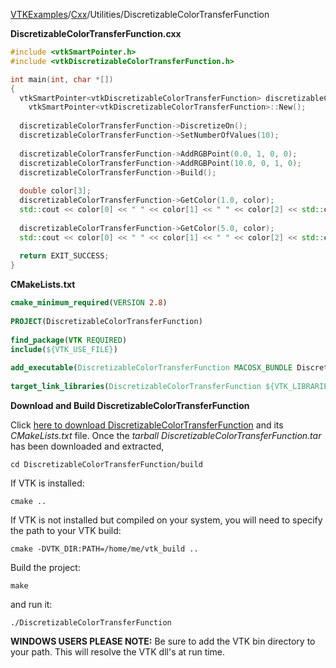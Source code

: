 [VTKExamples](/index/)/[Cxx](/Cxx)/Utilities/DiscretizableColorTransferFunction

**DiscretizableColorTransferFunction.cxx**
```c++
#include <vtkSmartPointer.h>
#include <vtkDiscretizableColorTransferFunction.h>

int main(int, char *[])
{
  vtkSmartPointer<vtkDiscretizableColorTransferFunction> discretizableColorTransferFunction = 
    vtkSmartPointer<vtkDiscretizableColorTransferFunction>::New();
  
  discretizableColorTransferFunction->DiscretizeOn();
  discretizableColorTransferFunction->SetNumberOfValues(10);
  
  discretizableColorTransferFunction->AddRGBPoint(0.0, 1, 0, 0);
  discretizableColorTransferFunction->AddRGBPoint(10.0, 0, 1, 0);
  discretizableColorTransferFunction->Build();
  
  double color[3];
  discretizableColorTransferFunction->GetColor(1.0, color);
  std::cout << color[0] << " " << color[1] << " " << color[2] << std::endl;
  
  discretizableColorTransferFunction->GetColor(5.0, color);
  std::cout << color[0] << " " << color[1] << " " << color[2] << std::endl;
  
  return EXIT_SUCCESS;
}
```
**CMakeLists.txt**
```cmake
cmake_minimum_required(VERSION 2.8)
 
PROJECT(DiscretizableColorTransferFunction)
 
find_package(VTK REQUIRED)
include(${VTK_USE_FILE})
 
add_executable(DiscretizableColorTransferFunction MACOSX_BUNDLE DiscretizableColorTransferFunction.cxx)
 
target_link_libraries(DiscretizableColorTransferFunction ${VTK_LIBRARIES})
```

**Download and Build DiscretizableColorTransferFunction**

Click [here to download DiscretizableColorTransferFunction](https://github.com/lorensen/VTKWikiExamplesTarballs/raw/master/DiscretizableColorTransferFunction.tar) and its *CMakeLists.txt* file.
Once the *tarball DiscretizableColorTransferFunction.tar* has been downloaded and extracted,
```
cd DiscretizableColorTransferFunction/build 
```
If VTK is installed:
```
cmake ..
```
If VTK is not installed but compiled on your system, you will need to specify the path to your VTK build:
```
cmake -DVTK_DIR:PATH=/home/me/vtk_build ..
```
Build the project:
```
make
```
and run it:
```
./DiscretizableColorTransferFunction
```
**WINDOWS USERS PLEASE NOTE:** Be sure to add the VTK bin directory to your path. This will resolve the VTK dll's at run time.

